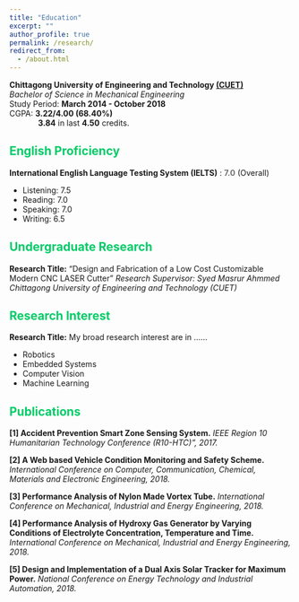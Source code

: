 ```yaml
---
title: "Education"
excerpt: ""
author_profile: true
permalink: /research/
redirect_from: 
  - /about.html
---
```


**Chittagong University of Engineering and Technology [(CUET)](https://www.cuet.ac.bd/dept/me)**   
*Bachelor of Science in Mechanical Engineering*   
Study Period: <b>March 2014 - October 2018 </b>   
CGPA: <b>3.22/4.00 (68.40%)</b><br>
&nbsp; &nbsp; &nbsp; &nbsp; &nbsp; &nbsp; &nbsp;**3.84** in last **4.50** credits. 

## <font color="#00cc66"> English Proficiency </font>

**International English Language Testing System (IELTS)** : <b><font color= "#737373" >7.0</font></b> (Overall)
  * Listening: 7.5
  * Reading: 7.0
  * Speaking: 7.0
  * Writing:  6.5

## <font color="#00cc66"> Undergraduate Research </font>

**Research Title:**   “Design and Fabrication of a Low Cost Customizable Modern CNC LASER Cutter”
*Research Supervisor: Syed Masrur Ahmmed*
*Chittagong University of Engineering and Technology (CUET)*



## <font color="#00cc66"> Research Interest</font>

**Research Title:** 
My broad research interest are in ......

 * Robotics
 * Embedded Systems
 * Computer Vision
 * Machine Learning
  

## <font color="#00cc66"> Publications </font>  
 
**[1] Accident Prevention Smart Zone Sensing System.**
*IEEE Region 10 Humanitarian Technology Conference (R10-HTC)”, 2017.* 

**[2] A Web based Vehicle Condition Monitoring and Safety Scheme.**
*International Conference on Computer, Communication, Chemical, Materials and Electronic Engineering, 2018.*

**[3] Performance Analysis of Nylon Made Vortex Tube.**
*International Conference on Mechanical, Industrial and Energy Engineering, 2018.*

**[4] Performance Analysis of Hydroxy Gas Generator by Varying Conditions of Electrolyte Concentration, Temperature and Time.**
*International Conference on Mechanical, Industrial and Energy Engineering, 2018.*

**[5] Design and Implementation of a Dual Axis Solar Tracker for Maximum Power.**
*National Conference on Energy Technology and Industrial Automation, 2018.*

 
